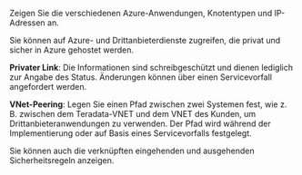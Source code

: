 Zeigen Sie die verschiedenen Azure-Anwendungen, Knotentypen und IP-Adressen an.

Sie können auf Azure- und Drittanbieterdienste zugreifen, die privat und sicher in Azure gehostet werden.

**Privater Link**: Die Informationen sind schreibgeschützt und dienen lediglich zur Angabe des Status. Änderungen können über einen Servicevorfall angefordert werden.

**VNet-Peering**: Legen Sie einen Pfad zwischen zwei Systemen fest, wie z. B. zwischen dem Teradata-VNET und dem VNET des Kunden, um Drittanbieteranwendungen zu verwenden. Der Pfad wird während der Implementierung oder auf Basis eines Servicevorfalls festgelegt.

Sie können auch die verknüpften eingehenden und ausgehenden Sicherheitsregeln anzeigen.
